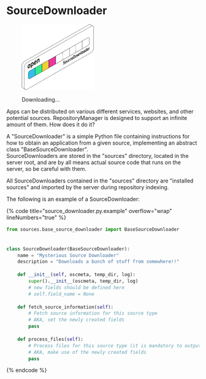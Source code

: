 # SourceDownloader



<figure><img src="../.gitbook/assets/sourcedownloader.png" alt="" width="188"><figcaption><p>Downloading...</p></figcaption></figure>

Apps can be distributed on various different services, websites, and other potential sources. RepositoryManager is designed to support an infinite amount of them. How does it do it?

A "SourceDownloader" is a simple Python file containing instructions for how to obtain an application from a given source, implementing an abstract class "BaseSourceDownloader".\
SourceDownloaders are stored in the "sources" directory, located in the server root, and are by all means actual source code that runs on the server, so be careful with them.

All SourceDownloaders contained in the "sources" directory are "installed sources" and imported by the server during repository indexing.

The following is an example of a SourceDownloader:

{% code title="source_downloader.py.example" overflow="wrap" lineNumbers="true" %}
```python
from sources.base_source_downloader import BaseSourceDownloader


class SourceDownloader(BaseSourceDownloader):
    name = "Mysterious Source Downloader"
    description = "Downloads a bunch of stuff from somewhere!!"
    
    def __init__(self, oscmeta, temp_dir, log):
        super().__init__(oscmeta, temp_dir, log)
        # new fields should be defined here
        # self.field_name = None

    def fetch_source_information(self):
        # Fetch source information for this source type
        # AKA, set the newly created fields
        pass

    def process_files(self):
        # Process files for this source type (it is mandatory to output an archive to self.archive_path)
        # AKA, make use of the newly created fields
        pass
```
{% endcode %}
